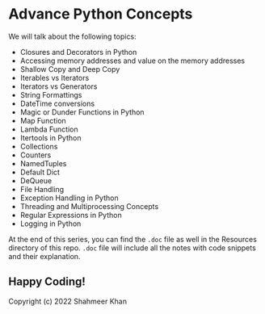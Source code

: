 # Advance Python Concepts

We will talk about the following topics: 
- Closures and Decorators in Python 
- Accessing memory addresses and value on the memory addresses
- Shallow Copy and Deep Copy 
- Iterables vs Iterators
- Iterators vs Generators
- String Formattings
- DateTime conversions
- Magic or Dunder Functions in Python
- Map Function
- Lambda Function
- Itertools in Python
- Collections
- Counters
- NamedTuples 
- Default Dict
- DeQueue
- File Handling 
- Exception Handling in Python
- Threading and Multiprocessing Concepts 
- Regular Expressions in Python 
- Logging in Python 

At the end of this series, you can find the `.doc` file as well in the Resources directory of this repo. `.doc` file will include all the notes with code snippets and their explanation.

Happy Coding! 
-
Copyright (c) 2022 Shahmeer Khan
